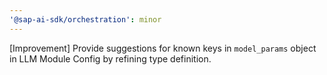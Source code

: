 ```yaml
---
'@sap-ai-sdk/orchestration': minor
---
```


[Improvement] Provide suggestions for known keys in `model_params` object in LLM Module Config by refining type definition.
